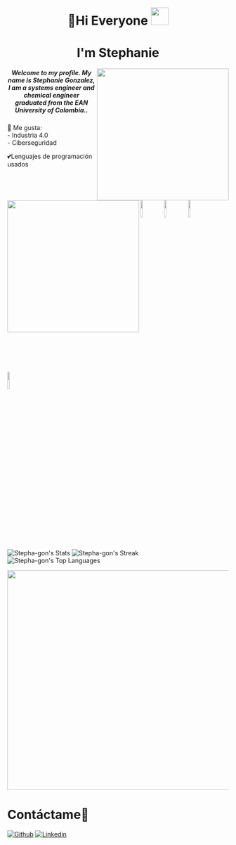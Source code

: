 <h1 align="center">👋Hi Everyone <img src="https://i.pinimg.com/originals/6d/cd/94/6dcd94c7c4bf4800648ef7cbe0113c33.gif" width="40" height="40" ></h1>
<h1 align="center">I'm Stephanie</h1>
<img align="right" src="https://assets.website-files.com/60dc8648f349eb6762db8d52/60e4600d6b787b48d07168eb_process-2.gif" width="300px" height="300px" />
<img align="left" src="https://www.academiavirtual.ang.edu.ec/pluginfile.php/607664/course/overviewfiles/quimica.gif" width="300px" height="300px" />
<h5 align="center"> Welcome to my profile. My name is Stephanie Gonzalez, I am a systems engineer and chemical engineer graduated from the EAN University of Colombia..</h5>
🌱 Me gusta:<br>
- Industria 4.0<br>
- Ciberseguridad <br>

💕Lenguajes de programación usados <br>
<code><img width="10%" src="https://www.vectorlogo.zone/logos/python/python-icon.svg"></code>
<code><img width="10%" src="https://www.vectorlogo.zone/logos/w3_css/w3_css-icon.svg"></code>
<code><img width="10%" src="https://www.vectorlogo.zone/logos/w3_html5/w3_html5-icon.svg"></code>
<code><img width="10%" src="https://www.vectorlogo.zone/logos/sqlite/sqlite-icon.svg"></code>

![Stepha-gon's Stats](https://github-readme-stats.vercel.app/api?username=Stepha-gon&theme=nightowl&show_icons=true&hide_border=false&count_private=true)
![Stepha-gon's Streak](https://github-readme-streak-stats.herokuapp.com/?user=Stepha-gon&theme=nightowl&hide_border=false)
![Stepha-gon's Top Languages](https://github-readme-stats.vercel.app/api/top-langs/?username=Stepha-gon&theme=nightowl&show_icons=true&hide_border=false&layout=compact)

<img align="center" src="https://i1.wp.com/www.sopitas.com/wp-content/uploads/2016/12/pacman.gif" width="1000px" height="500px" />

# Contáctame:speech_balloon:
[![Github](https://img.shields.io/badge/-Github-000?style=flat&logo=Github&logoColor=white)](https://github.com/stepha-gon)
[![Linkedin](https://img.shields.io/badge/-LinkedIn-blue?style=flat&logo=Linkedin&logoColor=white)](https://www.linkedin.com/in/stephaniegonzaleziqyis/)


